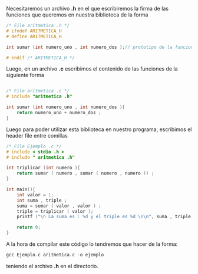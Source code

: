 Necesitaremos un archivo **.h** en el que escribiremos la firma de las funciones que queremos en nuestra biblioteca de la forma

```c
/* File aritmetica .h */
# ifndef ARITMETICA_H
# define ARITMETICA_H

int sumar (int numero_uno , int numero_dos );// prototipo de la funcion sumar

# endif /* ARITMETICA_H */
```

Luego, en un archivo **.c** escribimos el contenido de las funciones de la siguiente forma

```c

/* File aritmetica .c */
# include "aritmetica .h"

int sumar (int numero_uno , int numero_dos ){
	return numero_uno + numero_dos ;
}
```

Luego para poder utilizar esta biblioteca en nuestro programa, escribimos el header file entre comillas 

```c
/* File Ejemplo .c */
# include < stdio .h >
# include " aritmetica .h"

int triplicar (int numero ){
	return sumar ( numero , sumar ( numero , numero )) ;
}

int main(){
	int valor = 1;
	int suma , triple ;
	suma = sumar ( valor , valor ) ;
	triple = triplicar ( valor );
	printf ("\n La suma es : %d y el triple es %d \n\n", suma , triple );

	return 0;
}
```

A la hora de compilar este código lo tendremos que hacer de la forma:

```c
gcc Ejemplo.c aritmetica.c -o ejemplo
```

teniendo el archivo **.h** en el directorio.